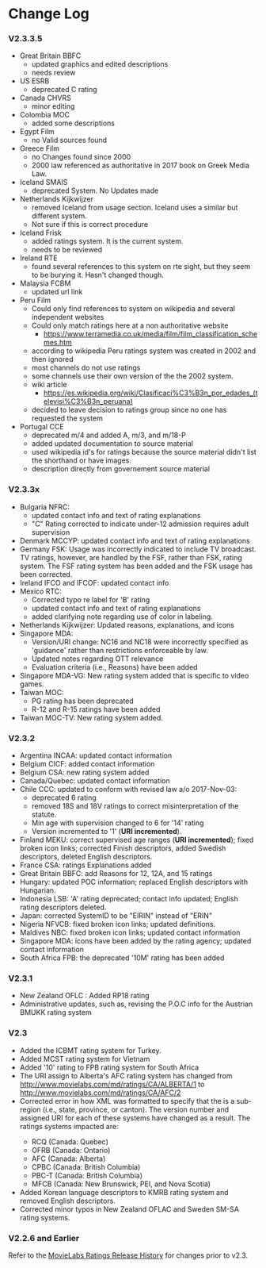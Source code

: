  
# Change Log

### V2.3.3.5
* Great Britain BBFC
  * updated graphics and edited descriptions
  * needs review
* US ESRB
  * deprecated C rating
* Canada CHVRS
  * minor editing
* Colombia MOC
  * added some descriptions
* Egypt Film
  * no Valid sources found
* Greece Film
  * no Changes found since 2000
  * 2000 law referenced as authoritative in 2017 book on Greek Media Law.
* Iceland SMAIS
  * deprecated System.  No Updates made
* Netherlands Kijkwijzer
  * removed Iceland from usage section.  Iceland uses a similar but different system.
  * Not sure if this is correct procedure
* Iceland Frisk
  * added ratings system. It is the current system.
  * needs to be reviewed
* Ireland RTE
  * found several references to this system on rte sight, but they seem to be burying it.  Hasn't changed though.
* Malaysia FCBM
  * updated url link
* Peru Film
  * Could only find references to system on wikipedia and several independent websites
  * Could only match ratings here at a non authoritative website
    * https://www.terramedia.co.uk/media/film/film_classification_schemes.htm
  * according to wikipedia Peru ratings system was created in 2002 and then ignored
  * most channels do not use ratings
  * some channels use their own version of the the 2002 system.
  * wiki article
    * https://es.wikipedia.org/wiki/Clasificaci%C3%B3n_por_edades_(televisi%C3%B3n_peruana)
  * decided to leave decision to ratings group since no one has requested the system
* Portugal CCE
  * deprecated m/4 and added A, m/3, and m/18-P
  * added updated documentation to source material
  * used wikipedia id's for ratings because the source material didn't list the shorthand or have images.
  * description directly from governement source material

### V2.3.3x

* Bulgaria NFRC:
  * updated contact info and text of rating explanations
  * "C" Rating corrected to indicate under-12 admission requires adult supervision
* Denmark MCCYP: updated contact info and text of rating explanations
* Germany FSK: Usage was incorrectly indicated to include TV broadcast. TV ratings,
however, are handled by the FSF, rather than FSK, rating system.
The FSF rating system has been added and the FSK usage has been corrected.
* Ireland IFCO and IFCOF: updated contact info
* Mexico RTC:
  * Corrected typo re label for 'B' rating
  * updated contact info and text of rating explanations
  * added clarifying note regarding use of color in labeling.
* Netherlands Kijkwijzer: Updated reasons, explanations, and icons
* Singapore MDA: 
  * Version/URI change: NC16 and NC18 were incorrectly specified as 'guidance' rather than restrictions enforceable by law.
  * Updated notes regarding OTT relevance
  * Evaluation criteria (i.e., Reasons) have been added
* Singapore MDA-VG: New rating system added that is specific to video games.
* Taiwan MOC: 
  * PG rating has been deprecated
  * R-12 and R-15 ratings have been added
* Taiwan MOC-TV: New rating system added.

### V2.3.2

* Argentina INCAA: updated contact information
* Belgium CICF: added contact information
* Belgium CSA: new rating system added
* Canada/Quebec: updated contact information
* Chile CCC: updated to conform with revised law a/o 2017-Nov-03:
  * deprecated 6 rating
  * removed 18S and 18V ratings to correct misinterpretation of the statute.
  * Min age with supervision changed  to 6 for '14' rating
  * Version incremented to '1' (**URI incremented**).
* Finland MEKU: correct supervised age ranges (**URI incremented**); fixed broken icon links; corrected Finish descriptors, added Swedish descriptors, deleted English descriptors.
* France CSA: ratings Explanations added
* Great Britain BBFC: add Reasons for 12, 12A, and 15 ratings
* Hungary: updated POC information; replaced English descriptors with Hungarian.
* Indonesia LSB: 'A' rating deprecated; contact info updated; English rating descriptors deleted.
* Japan: corrected SystemID to be "EIRIN" instead of "ERIN"
* Nigeria NFVCB: fixed broken icon links; updated definitions.
* Maldives NBC: fixed broken icon links; updated contact information
* Singapore MDA: icons have been added by the rating agency; updated contact information
* South Africa FPB: the deprecated '10M' rating has been added

### V2.3.1

* New Zealand OFLC : Added RP18 rating
* Administrative updates, such as, revising the P.O.C info for the Austrian BMUKK rating system

### V2.3
* Added the ICBMT rating system for Turkey.
* Added MCST rating system for Vietnam
* Added '10' rating to FPB rating system for South Africa
* The URI assign to Alberta's AFC rating system has changed from http://www.movielabs.com/md/ratings/CA/ALBERTA/1 to http://www.movielabs.com/md/ratings/CA/AFC/2
* Corrected error in how XML was formatted to specify that the <AdoptiveRegion> is a sub-region (i.e., state, province, or canton). The version number and
 assigned URI for each of these systems have changed as a result. The ratings systems impacted are:
  * RCQ (Canada: Quebec)
  * OFRB (Canada: Ontario)
  * AFC (Canada: Alberta)
  * CPBC (Canada: British Columbia)
  * PBC-T (Canada: British Columbia)
  * MFCB (Canada: New Brunswick, PEI, and Nova Scotia)
* Added Korean language descriptors to KMRB rating system and removed English descriptors.
* Corrected minor typos in New Zealand OFLAC and Sweden SM-SA rating systems.

### V2.2.6 and Earlier
Refer to the [MovieLabs Ratings Release History](http://movielabs.com/md/ratings/history.html) for changes prior to v2.3.
